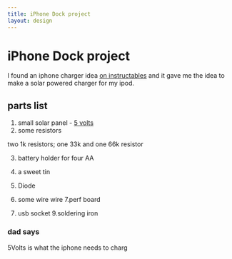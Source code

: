 ```yaml
---
title: iPhone Dock project
layout: design
---
```


# iPhone Dock project

I found an iphone charger idea [on instructables](http://www.instructables.com/id/Altoids-USB-BatterySolar-charger-for-iPhone-and-i/)
and it gave me the idea to make a solar powered charger for my ipod.

## parts list

 1. small solar panel - [5 volts](#dad-says)
 2. some resistors

 two 1k resistors; one 33k and one 66k resistor

 3. battery holder for four AA


 4. a sweet tin
 5. Diode
 6. some wire wire
 7.perf board
 8. usb socket
 9.soldering iron




### dad says
5Volts is what the iphone needs to charg
